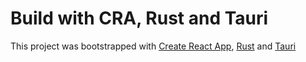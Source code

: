 # Build with CRA, Rust and Tauri

This project was bootstrapped with [Create React App](https://github.com/facebook/create-react-app), [Rust](https://www.rust-lang.org/) and [Tauri](https://tauri.app/)
